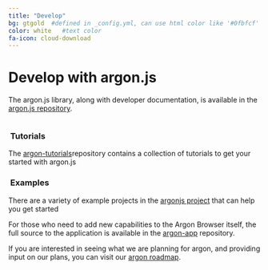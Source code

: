 ```yaml
---
title: "Develop"
bg: gtgold  #defined in _config.yml, can use html color like '#0fbfcf'
color: white   #text color
fa-icon: cloud-download
---
```

# Develop with argon.js

The argon.js library, along with developer documentation, is available in the [argon.js repository](https://github.com/argonjs/argon.js).   

<div class="container">
<div class="row">
  <div class="column halfx">
    <h3 class="text-purple"><i class="fa fa-cog text-grey"></i>&nbsp;Tutorials</h3>
    The <a href="https://github.com/argonjs/argon-tutorials">argon-tutorials</a>repository contains a collection of tutorials to get your started with argon.js
  </div>
  <div class="column halfx">
    <h3 class="text-purple"><i class="fa fa-leaf text-grey"></i>&nbsp;Examples</h3>
    There are a variety of example projects in the <a href="https://github.com/argonjs">argonjs project</a> that can help you get started
  </div>
</div>
</div>

For those who need to add new capabilities to the Argon Browser itself, the full source to the application is available in the [argon-app](https://github.com/argon-app) repository.

If you are interested in seeing what we are planning for argon, and providing input on our plans, you can visit our [argon roadmap](https://trello.com/b/gBsEa8eg).
